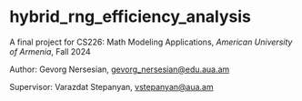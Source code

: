 # hybrid_rng_efficiency_analysis
A final project for CS226: Math Modeling Applications, *American University of Armenia*, Fall 2024

Author: Gevorg Nersesian, gevorg_nersesian@edu.aua.am    

Supervisor: Varazdat Stepanyan, vstepanyan@aua.am
